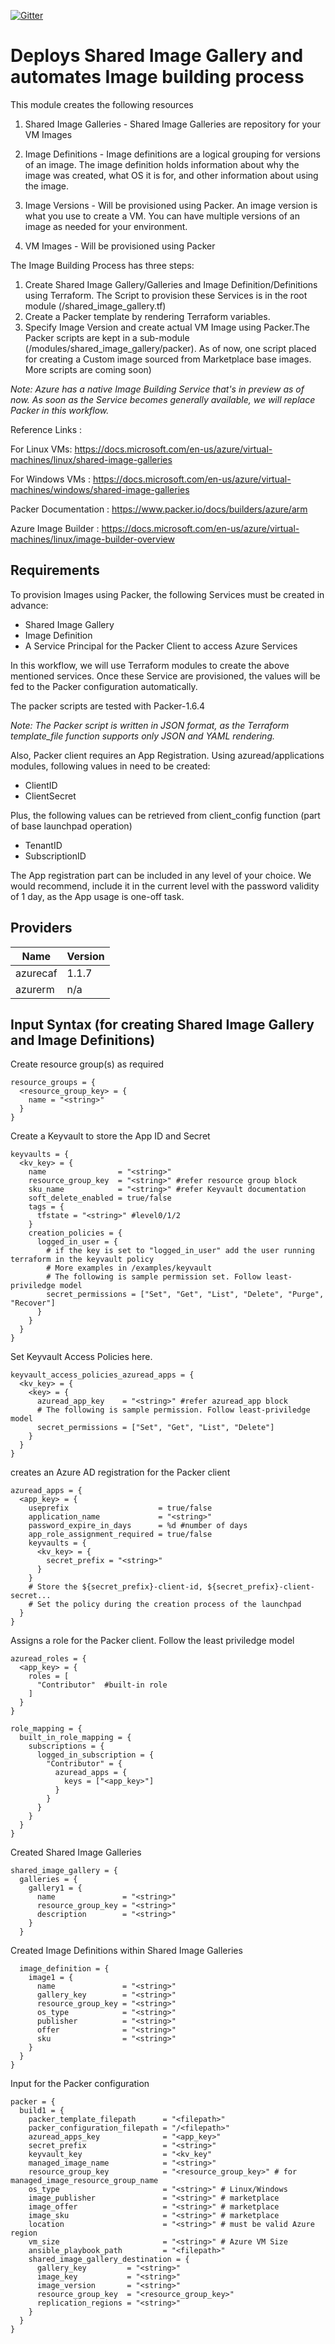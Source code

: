 [![Gitter](https://badges.gitter.im/aztfmod/community.svg)](https://gitter.im/aztfmod/community?utm_source=badge&utm_medium=badge&utm_campaign=pr-badge)

# Deploys Shared Image Gallery and automates Image building process
This module creates the following resources

1. Shared Image Galleries - Shared Image Galleries are repository for your VM Images

2. Image Definitions - Image definitions are a logical grouping for versions of an image. The image definition holds information about why the image was created, what OS it is for, and other information about using the image.

3. Image Versions - Will be provisioned using Packer. An image version is what you use to create a VM. You can have multiple versions of an image as needed for your environment.

4. VM Images - Will be provisioned using Packer


The Image Building Process has three steps:

1. Create Shared Image Gallery/Galleries and Image Definition/Definitions using Terraform. The Script to provision these Services is in the root module (/shared_image_gallery.tf)
2. Create a Packer template by rendering Terraform variables.
2. Specify Image Version and create actual VM Image using Packer.The Packer scripts are kept in a sub-module (/modules/shared_image_gallery/packer). As of now, one script placed for creating a Custom image sourced from Marketplace base images. More scripts are coming soon)


*Note: Azure has a native Image Building Service that's in preview as of now. As soon as  the Service becomes generally available, we will replace Packer in this workflow.*

Reference Links :

For Linux VMs: https://docs.microsoft.com/en-us/azure/virtual-machines/linux/shared-image-galleries

For Windows VMs : https://docs.microsoft.com/en-us/azure/virtual-machines/windows/shared-image-galleries

Packer Documentation : https://www.packer.io/docs/builders/azure/arm

Azure Image Builder : https://docs.microsoft.com/en-us/azure/virtual-machines/linux/image-builder-overview


## Requirements

To provision Images using Packer, the following Services must be created in advance:
- Shared Image Gallery
- Image Definition
- A Service Principal for the Packer Client to access Azure Services

In this workflow, we will use Terraform modules to create the above mentioned services. Once these Service are provisioned, the values will be fed to the Packer configuration automatically.

The packer scripts are tested with Packer-1.6.4

*Note: The Packer script is written in JSON format, as the Terraform template_file function supports only JSON and YAML rendering.*

Also, Packer client requires an App Registration. Using azuread/applications modules, following  values in need to be created:

- ClientID
- ClientSecret

Plus, the following values can be retrieved from client_config function (part of base launchpad operation)

- TenantID
- SubscriptionID


The App registration part can be included in any level of your choice. We would recommend, include it in the current level with the password validity of 1 day, as the App usage is one-off task.

## Providers

| Name | Version |
|------|---------|
| azurecaf | 1.1.7 |
| azurerm | n/a |

##  Input Syntax (for creating Shared Image Gallery and Image Definitions)

Create resource group(s) as required

```hcl
resource_groups = {
  <resource_group_key> = {
    name = "<string>"
  }
}
```

Create a Keyvault to store the App ID and Secret

```hcl
keyvaults = {
  <kv_key> = {
    name                = "<string>"
    resource_group_key  = "<string>" #refer resource group block
    sku_name            = "<string>" #refer Keyvault documentation
    soft_delete_enabled = true/false
    tags = {
      tfstate = "<string>" #level0/1/2
    }
    creation_policies = {
      logged_in_user = {
        # if the key is set to "logged_in_user" add the user running terraform in the keyvault policy
        # More examples in /examples/keyvault
        # The following is sample permission set. Follow least-priviledge model
        secret_permissions = ["Set", "Get", "List", "Delete", "Purge", "Recover"]
      }
    }
  }
}
```
Set  Keyvault Access Policies here.
```hcl
keyvault_access_policies_azuread_apps = {
  <kv_key> = {
    <key> = {
      azuread_app_key    = "<string>" #refer azuread_app block
      # The following is sample permission. Follow least-priviledge model
      secret_permissions = ["Set", "Get", "List", "Delete"]
    }
  }
}
```

creates an Azure AD registration for the Packer client

```hcl
azuread_apps = {
  <app_key> = {
    useprefix                    = true/false
    application_name             = "<string>"
    password_expire_in_days      = %d #number of days
    app_role_assignment_required = true/false
    keyvaults = {
      <kv_key> = {
        secret_prefix = "<string>"
      }
    }
    # Store the ${secret_prefix}-client-id, ${secret_prefix}-client-secret...
    # Set the policy during the creation process of the launchpad
  }
}
```

Assigns a role for the Packer client. Follow the least priviledge model
```hcl
azuread_roles = {
  <app_key> = {
    roles = [
      "Contributor"  #built-in role
    ]
  }
}

role_mapping = {
  built_in_role_mapping = {
    subscriptions = {
      logged_in_subscription = {
        "Contributor" = {
          azuread_apps = {
            keys = ["<app_key>"]
          }
        }
      }
    }
  }
}
```
Created Shared Image Galleries
```hcl
shared_image_gallery = {
  galleries = {
    gallery1 = {
      name               = "<string>"
      resource_group_key = "<string>"
      description        = "<string>"
    }
  }
```
Created Image Definitions within Shared Image Galleries
```hcl
  image_definition = {
    image1 = {
      name               = "<string>"
      gallery_key        = "<string>"
      resource_group_key = "<string>"
      os_type            = "<string>"
      publisher          = "<string>"
      offer              = "<string>"
      sku                = "<string>"
    }
  }
}
```
Input for the Packer configuration
```hcl
packer = {
  build1 = {
    packer_template_filepath      = "<filepath>"
    packer_configuration_filepath = "/<filepath>"
    azuread_apps_key              = "<app_key>"
    secret_prefix                 = "<string>"
    keyvault_key                  = "<kv_key"
    managed_image_name            = "<string>"
    resource_group_key            = "<resource_group_key>" # for managed_image_resource_group_name
    os_type                       = "<string>" # Linux/Windows
    image_publisher               = "<string>" # marketplace
    image_offer                   = "<string>" # marketplace
    image_sku                     = "<string>" # marketplace
    location                      = "<string>" # must be valid Azure region
    vm_size                       = "<string>" # Azure VM Size
    ansible_playbook_path         = "<filepath>"
    shared_image_gallery_destination = {
      gallery_key         = "<string>"
      image_key           = "<string>"
      image_version       = "<string>"
      resource_group_key  = "<resource_group_key>"
      replication_regions = "<string>"
    }
  }
}

```